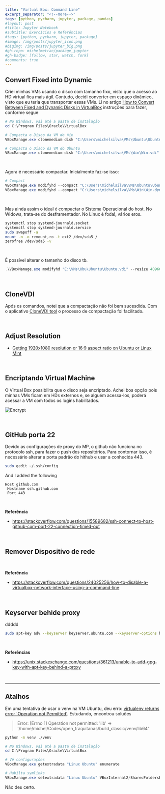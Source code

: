 ```yaml
---
title: "Virtual Box: Command Line"
excerpt_separator: "<!--more-->"
tags: [python, pycharm, jupyter, package, pandas]
#layout: post
#title: Jupyter Notebook
#subtitle: Exercícios e Referências
#tags: [python, pycharm, jupyter, package]
#image: /img/posts/jupyter_icon.png
#bigimg: /img/posts/jupyter_big.png
#gh-repo: michelmetran/package_jupyter
#gh-badge: [follow, star, watch, fork]
#comments: true
---
```


## Convert Fixed into Dynamic

Criei minhas VMs usando o disco com tamanho fixo, visto que o acesso ao HD virtual fica mais ágil. Contudo, decidi converter em espaço dinâmico, visto que eu teria que transportar essas VMs. Li no artigo [How to Convert Between Fixed and Dynamic Disks in VirtualBox](https://www.howtogeek.com/312456/how-to-convert-between-fixed-and-dynamic-disks-in-virtualbox/) instruções para fazer, conforme segue

```powershell
# No Windows, vai até a pasta de instalação
cd C:\Program Files\Oracle\VirtualBox

# Compacta o Disco da VM do Win
VBoxManage.exe clonemedium disk "C:\Users\michelsilva\VMs\Ubuntu\Ubuntu.vdi" "C:\Users\michelsilva\VMs\Ubuntu\Ubuntu-dynamic2.vdi" -variant Standard

# Compacta o Disco da VM do Ubuntu
VBoxManage.exe clonemedium disk "C:\Users\michelsilva\VMs\Win\Win.vdi" "C:\Users\michelsilva\VMs\Win\Win-dynamic.vdi" -variant Standard
```

<br>

Agora é necessário compactar. Inicialmente faz-se isso:

```powershell
# Compact
VBoxManage.exe modifyhd --compact "C:\Users\michelsilva\VMs\Ubuntu\Ubuntu-dynamic2.vdi"
VBoxManage.exe modifyhd --compact "C:\Users\michelsilva\VMs\Win\Win-dynamic.vdi"
```

<br>

Mas ainda assim o ideal é compactar o Sistema Operacional do host. No Widows, trata-se do desframentador. No Linux é foda!, vários eros.

```bash
systemctl stop systemd-journald.socket
systemctl stop systemd-journald.service
sudo swapoff -a
mount -n -o remount,ro -t ext2 /dev/sda5 /
zerofree /dev/sda5 -v
```

<br>

É possível alterar o tamanho do disco tb.

```powershell
.\VBoxManage.exe modifyhd "E:\VMs\Ubu\Ubuntu\Ubuntu.vdi" --resize 40960
```

<br>

## CloneVDI

Após os comandos, notei que a compactação não foi bem sucesdida.
Com o aplicativo [CloneVDI tool](https://forums.virtualbox.org/viewtopic.php?t=22422) o processo de compactação foi facilitado.

<br>

## Adjust Resolution

- [Getting 1920x1080 resolution or 16:9 aspect ratio on Ubuntu or Linux Mint](https://superuser.com/questions/758463/getting-1920x1080-resolution-or-169-aspect-ratio-on-ubuntu-or-linux-mint)

<br>

## Encriptando Virtual Machine

O Virtual Box possibilita que o disco seja encriptado.
Achei boa opção pois minhas VMs ficam em HDs externos e, se alguém acessa-los, poderá acessar a VM com todos os logins habilitados.

![Encrypt](https://i.imgur.com/ns3c9XH.png)

<br>

## GitHub porta 22

Devido as configurações de proxy do MP, o github não funciona no protocolo ssh, para fazer o push dos repositórios.
Para contornar isso, é necessário alterar a porta padrão do hithub e usar a conhecida 443.

```bash
sudo gedit ~/.ssh/config
```

And I added the following

```
Host github.com
 Hostname ssh.github.com
 Port 443
```

<br>

**Referência**

- https://stackoverflow.com/questions/15589682/ssh-connect-to-host-github-com-port-22-connection-timed-out

<br>

## Remover Dispositivo de rede

<br>

**Referência**

- https://stackoverflow.com/questions/24025256/how-to-disable-a-virtualbox-network-interface-using-a-command-line

<br>

## Keyserver behide proxy

ddddd

```bash
sudo apt-key adv --keyserver keyserver.ubuntu.com --keyserver-options http-proxy=http://127.0.0.1:3128 --recv-keys E298A3A825C0D65DFD57CBB651716619E084DAB9
```

<br>

**Referências**

- https://unix.stackexchange.com/questions/361213/unable-to-add-gpg-key-with-apt-key-behind-a-proxy

<br>

---

## Atalhos

Em uma tentativa de usar o venv na VM Ubuntu, deu erro: [virtualenv returns error 'Operation not Permitted'](https://stackoverflow.com/questions/28651173/virtualenv-returns-error-operation-not-permitted). Estudando, encontrou soluões

> Error: [Errno 1] Operation not permitted: 'lib' -> '/home/michel/Codes/open_traquitanas/build_classic/venv/lib64'

```bash
python -m venv ./venv
```

```powershell
# No Windows, vai até a pasta de instalação
cd C:\Program Files\Oracle\VirtualBox

# Vê configurações
VBoxManage.exe getextradata "Linux Ubuntu" enumerate

# Habilta symlinks
VBoxManage.exe setextradata "Linux Ubuntu" VBoxInternal2/SharedFoldersEnableSymlinksCreate/"my_codes" 1
```

Não deu certo.
